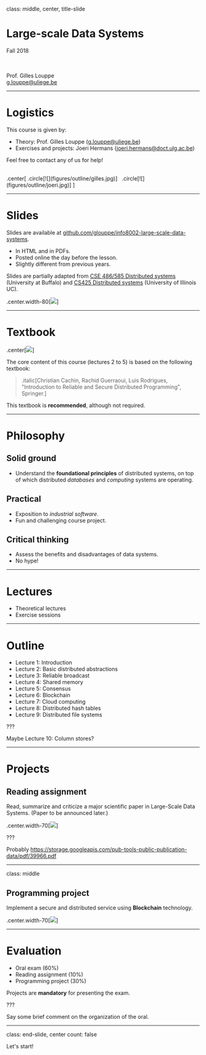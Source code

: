 class: middle, center, title-slide

# Large-scale Data Systems

Fall 2018

<br><br>
Prof. Gilles Louppe<br>
[g.louppe@uliege.be](g.louppe@uliege.be)

---

# Logistics

This course is given by:
- Theory: Prof. Gilles Louppe ([g.louppe@uliege.be](mailto:g.louppe@uliege.be))
- Exercises and projects: Joeri Hermans ([joeri.hermans@doct.ulg.ac.be](mailto:joeri.hermans@doct.ulg.ac.be))

Feel free to contact any of us for help!

<br>
.center[
.circle[![](figures/outline/gilles.jpg)] &nbsp;
.circle[![](figures/outline/joeri.jpg)]
]

---

# Slides

Slides are available at [github.com/glouppe/info8002-large-scale-data-systems](https://github.com/glouppe/info8002-large-scale-data-systems).
- In HTML and in PDFs.
- Posted online the day before the lesson.
- Slightly different from previous years.

Slides are partially adapted from [CSE 486/585 Distributed systems](https://www.cse.buffalo.edu/~stevko/courses/cse486/spring16/schedule.html) (University at Buffalo) and
[CS425 Distributed systems](https://courses.engr.illinois.edu/cs425/fa2017/lectures.html) (University of Illinois UC).

.center.width-80[![](figures/outline/slides.png)]

---

# Textbook

.center[![](figures/outline/textbook.jpg)]

The core content of this course (lectures 2 to 5) is based on the following textbook:

> .italic[Christian Cachin, Rachid Guerraoui, Luis Rodrigues, "Introduction to Reliable and Secure Distributed Programming", Springer.]

This textbook is **recommended**, although not required.

---

# Philosophy

## Solid ground

- Understand the **foundational principles** of distributed systems, on top of
which distributed *databases* and *computing* systems are operating.

## Practical

- Exposition to *industrial software*.
- Fun and challenging course project.

## Critical thinking

- Assess the benefits and disadvantages of data systems.
- No hype!

---

# Lectures

- Theoretical lectures
- Exercise sessions

---

# Outline

- Lecture 1: Introduction
- Lecture 2: Basic distributed abstractions
- Lecture 3: Reliable broadcast
- Lecture 4: Shared memory
- Lecture 5: Consensus
- Lecture 6: Blockchain
- Lecture 7: Cloud computing
- Lecture 8: Distributed hash tables
- Lecture 9: Distributed file systems

???

Maybe Lecture 10: Column stores?

---

# Projects

## Reading assignment

Read, summarize and criticize a major scientific paper in Large-Scale Data Systems.
(Paper to be announced later.)

.center.width-70[![](figures/outline/mr-paper.png)]

???

Probably https://storage.googleapis.com/pub-tools-public-publication-data/pdf/39966.pdf

---

class: middle

## Programming project

Implement a secure and distributed service using **Blockchain** technology.

.center.width-70[![](figures/outline/blockchain.png)]

---

# Evaluation

- Oral exam (60%)
- Reading assignment (10%)
- Programming project (30%)

Projects are **mandatory** for presenting the exam.

???

Say some brief comment on the organization of the oral.

---

class: end-slide, center
count: false

Let's start!
